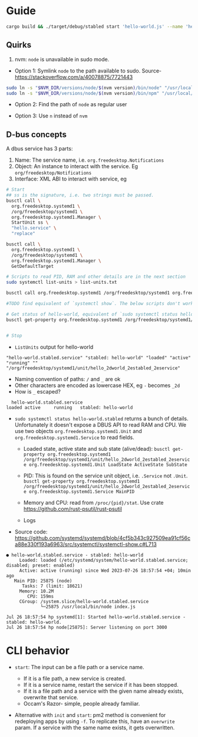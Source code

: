 # Guide

```sh
cargo build && ./target/debug/stabled start 'hello-world.js' --name 'hello-world'
```

## Quirks

1. nvm: `node` is unavailable in sudo mode.
  - Option 1: Symlink `node` to the path available to sudo. Source- https://stackoverflow.com/a/40078875/7721443

  ```sh
  sudo ln -s "$NVM_DIR/versions/node/$(nvm version)/bin/node" "/usr/local/bin/node"
  sudo ln -s "$NVM_DIR/versions/node/$(nvm version)/bin/npm" "/usr/local/bin/npm"
  ```

  - Option 2: Find the path of `node` as regular user

  - Option 3: Use `n` instead of `nvm`

## D-bus concepts

A dbus service has 3 parts:

1. Name: The service name, i.e. `org.freedesktop.Notifications`
2. Object: An instance to interact with the service. Eg `org/freedesktop/Notifications`
3. Interface: XML ABI to interact with service, eg


```sh
# Start
## ss is the signature, i.e. two strings must be passed.
busctl call \
  org.freedesktop.systemd1 \
  /org/freedesktop/systemd1 \
  org.freedesktop.systemd1.Manager \
  StartUnit ss \
  "hello.service" \
  "replace"

busctl call \
  org.freedesktop.systemd1 \
  /org/freedesktop/systemd1 \
  org.freedesktop.systemd1.Manager \
  GetDefaultTarget

# Scripts to read PID, RAM and other details are in the next section
sudo systemctl list-units > list-units.txt

busctl call org.freedesktop.systemd1 /org/freedesktop/systemd1 org.freedesktop.systemd1.Manager ListUnits

#TODO find equivalent of `systemctl show`. The below scripts don't work

# Get status of hello-world, equivalent of `sudo systemctl status hello-world.stabled`
busctl get-property org.freedesktop.systemd1 /org/freedesktop/systemd1/unit/hello_2dworld_2establed_2eservice org.freedesktop.systemd1.Unit ActiveState


# Stop
```

- `ListUnits` output for hello-world

```
"hello-world.stabled.service" "stabled: hello-world" "loaded" "active" "running" "" "/org/freedesktop/systemd1/unit/hello_2dworld_2establed_2eservice"
```

- Naming convention of paths: `/` and `_` are ok
- Other characters are encoded as lowercase HEX, eg `-` becomes `_2d`
- How is `_` escaped?

```
  hello-world.stabled.service                                                                loaded active     running   stabled: hello-world
```

- `sudo systemctl status hello-world.stabled` returns a bunch of details. Unfortunately it doesn't expose a DBUS API to read RAM and CPU. We use two objects `org.freedesktop.systemd1.Unit` and `org.freedesktop.systemd1.Service` to read fields.

  - Loaded state, active state and sub state (alive/dead): `busctl get-property org.freedesktop.systemd1 /org/freedesktop/systemd1/unit/hello_2dworld_2establed_2eservice org.freedesktop.systemd1.Unit LoadState ActiveState SubState`

  - PID: This is found on the service unit object, i.e. `.Service` not `.Unit`. `busctl get-property org.freedesktop.systemd1 /org/freedesktop/systemd1/unit/hello_2dworld_2establed_2eservice org.freedesktop.systemd1.Service MainPID`

  - Memory and CPU: read from `/proc/{pid}/stat`. Use crate https://github.com/rust-psutil/rust-psutil
  - Logs

- Source code: https://github.com/systemd/systemd/blob/4cf5b343c927509ea91cf56ca88e330f193a6963/src/systemctl/systemctl-show.c#L713

```
● hello-world.stabled.service - stabled: hello-world
     Loaded: loaded (/etc/systemd/system/hello-world.stabled.service; disabled; preset: enabled)
     Active: active (running) since Wed 2023-07-26 18:57:54 +04; 10min ago
   Main PID: 25875 (node)
      Tasks: 7 (limit: 18621)
     Memory: 10.2M
        CPU: 159ms
     CGroup: /system.slice/hello-world.stabled.service
             └─25875 /usr/local/bin/node index.js

Jul 26 18:57:54 hp systemd[1]: Started hello-world.stabled.service - stabled: hello-world.
Jul 26 18:57:54 hp node[25875]: Server listening on port 3000
```

# CLI behavior

- `start`: The input can be a file path or a service name.
  - If it is a file path, a new service is created.
  - If it is a service name, restart the service if it has been stopped.
  - If it is a file path and a service with the given name already exists, overwrite that service.
  - Occam's Razor- simple, people already familiar.

- Alternative with `init` and `start`: pm2 method is convenient for redeploying apps by using `-f`. To replicate this, have an `overwrite` param. If a service with the same name exists, it gets overwritten.